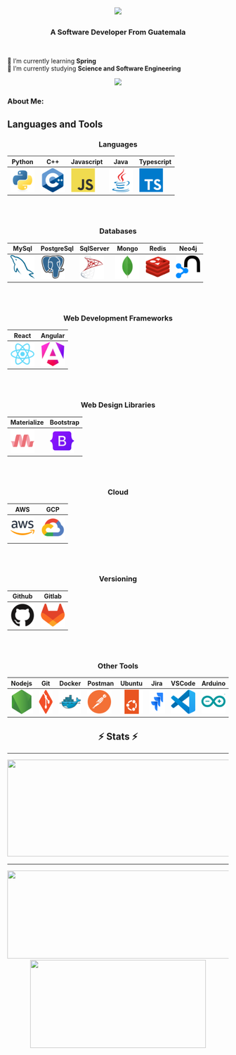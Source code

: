 <h1 align="center">
    <img src="https://readme-typing-svg.herokuapp.com/?font=Righteous&size=35&center=true&vCenter=true&width=500&height=70&duration=4000&lines=Hi+👋+I'm+Jorge+Castañeda" />
</h1>

<h3 align="center">A Software Developer From Guatemala </h3>

<br/>

<p align="center">

🌱 I’m currently learning **Spring** <br/>
🚀 I’m currently studying **Science and Software Engineering**

</p>

<div align="center"> 
  <a href="mailto:jorgecas20000@gmail.com">
    <img src="https://img.shields.io/badge/Gmail-333333?style=for-the-badge&logo=gmail&logoColor=red" />
  </a>
</div>

### About Me:

## Languages and Tools

<div align="center">

### Languages

| Python | C++ | Javascript | Java | Typescript |  
|----------|----------|----------|-------|-------| 
| <img src="https://github.com/devicons/devicon/blob/master/icons/python/python-original.svg" title="Python"  alt="Python" width="55" height="55"/> | <img src="https://github.com/devicons/devicon/blob/master/icons/cplusplus/cplusplus-original.svg" title="C++"  alt="C++" width="55" height="55"/> | <img src="https://github.com/devicons/devicon/blob/master/icons/javascript/javascript-original.svg" title="JavaScript" alt="JavaScript" width="55" height="55"/> | <img src="https://github.com/devicons/devicon/blob/master/icons/java/java-original.svg" title="Java" alt="Java" width="55" height="55"/> | <img src="https://github.com/devicons/devicon/blob/master/icons/typescript/typescript-original.svg" title="typescript" alt="typescript" width="55" height="55"/> |

<br/>
<br/>

### Databases

| MySql | PostgreSql | SqlServer | Mongo | Redis | Neo4j |  
|----------|----------|----------|----------|----------|----------|  
| <img src="https://github.com/devicons/devicon/blob/master/icons/mysql/mysql-original.svg" title="mysql"  alt="mysql" width="55" height="55"/> | <img src="https://github.com/devicons/devicon/blob/master/icons/postgresql/postgresql-original.svg" title="postgres"  alt="postgres" width="55" height="55"/> | <img src="https://github.com/devicons/devicon/blob/master/icons/microsoftsqlserver/microsoftsqlserver-original.svg" title="sqlserver"  alt="sqlserver" width="55" height="55"/> | <img src="https://github.com/devicons/devicon/blob/master/icons/mongodb/mongodb-original.svg" title="mongo"  alt="mongo" width="55" height="55"/> | <img src="https://github.com/devicons/devicon/blob/master/icons/redis/redis-original.svg" title="redis"  alt="redis" width="55" height="55"/> | <img src="https://github.com/devicons/devicon/blob/master/icons/neo4j/neo4j-original.svg" title="neo4j"  alt="neo4j" width="55" height="55"/> |

<br/>
<br/>

### Web Development Frameworks

| React | Angular |  
|----------|----------|  
| <img src="https://github.com/devicons/devicon/blob/master/icons/react/react-original.svg" title="react"  alt="react" width="55" height="55"/> | <img src="https://github.com/devicons/devicon/blob/master/icons/angular/angular-original.svg" title="angular"  alt="angular" width="55" height="55"/> |

<br/>
<br/>

### Web Design Libraries

| Materialize | Bootstrap |  
|----------|----------|  
| <img src="https://github.com/devicons/devicon/blob/master/icons/materializecss/materializecss-original.svg" title="materialize"  alt="materialize" width="55" height="55"/> | <img src="https://github.com/devicons/devicon/blob/master/icons/bootstrap/bootstrap-original.svg" title="bootstrap"  alt="bootstrap" width="55" height="55"/> |

<br/>
<br/>

### Cloud

| AWS | GCP |  
|----------|----------|  
| <img src="https://github.com/devicons/devicon/blob/master/icons/amazonwebservices/amazonwebservices-original-wordmark.svg" title="aws"  alt="aws" width="55" height="55"/> | <img src="https://github.com/devicons/devicon/blob/master/icons/googlecloud/googlecloud-original.svg" title="gcp"  alt="gcp" width="55" height="55"/> |

<br/>
<br/>

### Versioning

| Github | Gitlab |  
|----------|----------|  
| <img src="https://github.com/devicons/devicon/blob/master/icons/github/github-original.svg" title="github"  alt="github" width="55" height="55"/> | <img src="https://github.com/devicons/devicon/blob/master/icons/gitlab/gitlab-original.svg" title="gitlab"  alt="gitlab" width="55" height="55"/> |

<br/>
<br/>

### Other Tools

| Nodejs | Git | Docker | Postman | Ubuntu | Jira | VSCode | Arduino |  
|----------|----------|----------|----------|----------|----------|----------|----------|  
| <img src="https://github.com/devicons/devicon/blob/master/icons/nodejs/nodejs-original.svg" title="nodejs"  alt="nodejs" width="55" height="55"/> | <img src="https://github.com/devicons/devicon/blob/master/icons/git/git-original.svg" title="git"  alt="git" width="55" height="55"/> | <img src="https://github.com/devicons/devicon/blob/master/icons/docker/docker-original.svg" title="docker"  alt="docker" width="55" height="55"/> | <img src="https://github.com/devicons/devicon/blob/master/icons/postman/postman-original.svg" title="postman"  alt="postman" width="55" height="55"/> | <img src="https://github.com/devicons/devicon/blob/master/icons/ubuntu/ubuntu-original.svg" title="ubuntu"  alt="ubuntu" width="55" height="55"/> | <img src="https://github.com/devicons/devicon/blob/master/icons/jira/jira-original.svg" title="jira"  alt="jira" width="55" height="55"/> | <img src="https://github.com/devicons/devicon/blob/master/icons/vscode/vscode-original.svg" title="vscode"  alt="vscode" width="55" height="55"/> | <img src="https://github.com/devicons/devicon/blob/master/icons/arduino/arduino-original.svg" title="arduino"  alt="arduino" width="55" height="55"/> |

</div>

<h2 align="center">⚡ Stats ⚡</h2>

---

<p align="center">
  <img width="800" height="220" src="https://streak-stats.demolab.com?user=doom-2099&theme=highcontrast&hide_border=true&border_radius=5&card_width=800">
</p>

---

<p align="center">
  <img width="600" height="200" src="https://github-readme-stats.vercel.app/api?username=doom-2099&show_icons=true&theme=vision-friendly-dark">
  <img width="400" height="200" src="https://github-readme-stats.vercel.app/api/top-langs/?username=doom-2099&size_weight=0.15&count_weight=0.5&layout=compact&theme=vision-friendly-dark">
</p>
